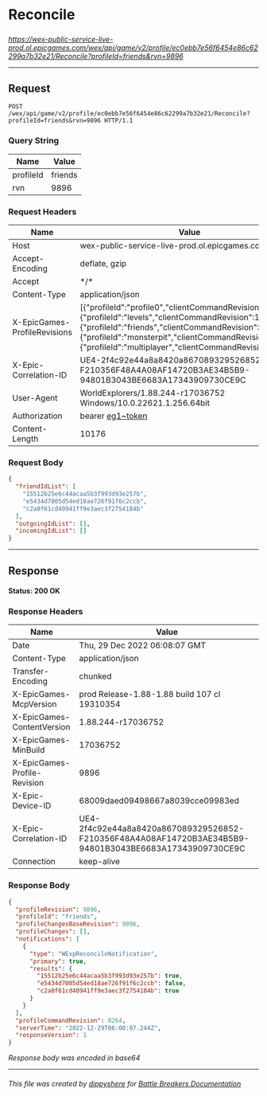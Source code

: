 # Reconcile

#####

*https://wex-public-service-live-prod.ol.epicgames.com/wex/api/game/v2/profile/ec0ebb7e56f6454e86c62299a7b32e21/Reconcile?profileId=friends&rvn=9896*



___

## Request

```http request
POST /wex/api/game/v2/profile/ec0ebb7e56f6454e86c62299a7b32e21/Reconcile?profileId=friends&rvn=9896 HTTP/1.1
```

### Query String

| Name | Value |
|---|---|
| profileId | friends |
| rvn | 9896 |




### Request Headers

| Name | Value |
|---|---|
| Host | wex-public-service-live-prod.ol.epicgames.com |
| Accept-Encoding | deflate, gzip |
| Accept | \*/\* |
| Content-Type | application/json |
| X-EpicGames-ProfileRevisions | [{"profileId":"profile0","clientCommandRevision":24190},{"profileId":"levels","clientCommandRevision":14480},{"profileId":"friends","clientCommandRevision":8264},{"profileId":"monsterpit","clientCommandRevision":1081},{"profileId":"multiplayer","clientCommandRevision":900}] |
| X-Epic-Correlation-ID | UE4-2f4c92e44a8a8420a867089329526852-F210356F48A4A08AF14720B3AE34B5B9-94801B3043BE6683A17343909730CE9C |
| User-Agent | WorldExplorers/1.88.244-r17036752 Windows/10.0.22621.1.256.64bit |
| Authorization | bearer [eg1~token](https://github.com/dippyshere/battle-breakers-documentation/blob/master/docs/common/tokens/eg1.md) |
| Content-Length | 10176 |


### Request Body

```json
{
  "friendIdList": [
    "15512b25e6c44acaa5b3f993d93e257b",
    "e5434d7005d54ed18ae726f91f6c2ccb",
    "c2a0f61cd40941ff9e3aec3f2754184b"
  ],
  "outgoingIdList": [],
  "incomingIdList": []
}
```

___

## Response

#### Status: 200 OK




### Response Headers

| Name | Value |
|---|---|
| Date | Thu, 29 Dec 2022 06:08:07 GMT |
| Content-Type | application/json |
| Transfer-Encoding | chunked |
| X-EpicGames-McpVersion | prod Release-1.88-1.88 build 107 cl 19310354 |
| X-EpicGames-ContentVersion | 1.88.244-r17036752 |
| X-EpicGames-MinBuild | 17036752 |
| X-EpicGames-Profile-Revision | 9896 |
| X-Epic-Device-ID | 68009daed09498667a8039cce09983ed |
| X-Epic-Correlation-ID | UE4-2f4c92e44a8a8420a867089329526852-F210356F48A4A08AF14720B3AE34B5B9-94801B3043BE6683A17343909730CE9C |
| Connection | keep-alive |


### Response Body

```json
{
  "profileRevision": 9896,
  "profileId": "friends",
  "profileChangesBaseRevision": 9896,
  "profileChanges": [],
  "notifications": [
    {
      "type": "WExpReconcileNotification",
      "primary": true,
      "results": {
        "15512b25e6c44acaa5b3f993d93e257b": true,
        "e5434d7005d54ed18ae726f91f6c2ccb": false,
        "c2a0f61cd40941ff9e3aec3f2754184b": true
      }
    }
  ],
  "profileCommandRevision": 8264,
  "serverTime": "2022-12-29T06:08:07.244Z",
  "responseVersion": 1
}
```

*Response body was encoded in base64*

___

###### This file was created by [dippyshere](https://github.com/dippyshere) for [Battle Breakers Documentation](https://github.com/dippyshere/battle-breakers-documentation)
